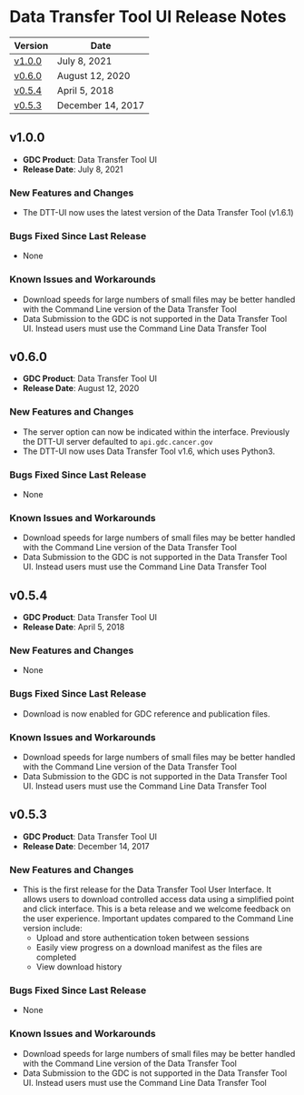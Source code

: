# Data Transfer Tool UI Release Notes


| Version | Date |
|---|---|
| [v1.0.0](DTT_UI_Release_Notes.md#v100) | July 8, 2021 |
| [v0.6.0](DTT_UI_Release_Notes.md#v054) | August 12, 2020 |
| [v0.5.4](DTT_UI_Release_Notes.md#v054) | April 5, 2018 |
| [v0.5.3](DTT_UI_Release_Notes.md#v053) | December 14, 2017 |


## v1.0.0
* __GDC Product__: Data Transfer Tool UI
* __Release Date__: July 8, 2021

### New Features and Changes
* The DTT-UI now uses the latest version of the Data Transfer Tool (v1.6.1)

### Bugs Fixed Since Last Release
* None

### Known Issues and Workarounds
* Download speeds for large numbers of small files may be better handled with the Command Line version of the Data Transfer Tool
* Data Submission to the GDC is not supported in the Data Transfer Tool UI.  Instead users must use the Command Line Data Transfer Tool

## v0.6.0
* __GDC Product__: Data Transfer Tool UI
* __Release Date__: August 12, 2020

### New Features and Changes
* The server option can now be indicated within the interface. Previously the DTT-UI server defaulted to `api.gdc.cancer.gov`
* The DTT-UI now uses Data Transfer Tool v1.6, which uses Python3.  

### Bugs Fixed Since Last Release
* None

### Known Issues and Workarounds
* Download speeds for large numbers of small files may be better handled with the Command Line version of the Data Transfer Tool
* Data Submission to the GDC is not supported in the Data Transfer Tool UI.  Instead users must use the Command Line Data Transfer Tool



## v0.5.4
* __GDC Product__: Data Transfer Tool UI
* __Release Date__: April 5, 2018

### New Features and Changes
* None

### Bugs Fixed Since Last Release
* Download is now enabled for GDC reference and publication files. <!--SV-1045, DTT-100-->

### Known Issues and Workarounds
* Download speeds for large numbers of small files may be better handled with the Command Line version of the Data Transfer Tool
* Data Submission to the GDC is not supported in the Data Transfer Tool UI.  Instead users must use the Command Line Data Transfer Tool



## v0.5.3
* __GDC Product__: Data Transfer Tool UI
* __Release Date__: December 14, 2017


### New Features and Changes
* This is the first release for the Data Transfer Tool User Interface.  It allows users to download controlled access data using a simplified point and click interface.  This is a beta release and we welcome feedback on the user experience.  Important updates compared to the Command Line version include:
  * Upload and store authentication token between sessions
  * Easily view progress on a download manifest as the files are completed
  * View download history

### Bugs Fixed Since Last Release
* None

### Known Issues and Workarounds
* Download speeds for large numbers of small files may be better handled with the Command Line version of the Data Transfer Tool
* Data Submission to the GDC is not supported in the Data Transfer Tool UI.  Instead users must use the Command Line Data Transfer Tool
